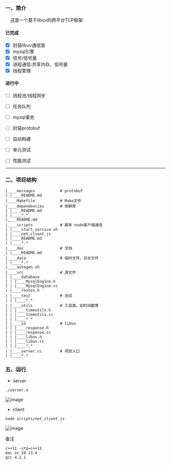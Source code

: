 ### 一、简介

&nbsp;&nbsp;&nbsp;&nbsp;这是一个基于libuv的跨平台TCP框架:

#### 已完成
- [x] 封装libuv通信层
- [x] mysql引擎
- [x] 信号/信号量
- [x] 进程通信:共享内存、信号量
- [x] 线程管理

#### 进行中
- [ ] 线程池/线程同步
- [ ] 任务队列
- [ ] mysql事务
- [ ] 封装protobuf
- [ ] 自动构建
- [ ] 单元测试
- [ ] 性能测试


--------------

### 二、项目结构

```text
|____messages           # protobuf
| |____README.md
|____Makefile           # Make文件
|____dependencies       # 依赖库
| |____README.md
| |____*.*
|____README.md
|____scripts            # 脚本 node客户端通信
| |____start_service.sh
| |____net_client.js 
| |____README.md
| |____*.*
|____doc                # 文档
| |____README.md
|____data               # 临时文件、日志文件
| |____*.*
|____autogen.sh
|____src                # 源文件
| |____database
| | |____MysqlEngine.h
| | |____MysqlEngine.cc
| |____routes.h
| |____test             # 测试
| | |____*.*
| |____utils            # 工具类，如时间戳等
| | |____timeutils.h
| | |____timeutils.cc
| | |____*.*
| |____io               # libuv
| | |____response.h
| | |____response.cc
| | |____libuv.h
| | |____libuv.cc
| | |____*.*  
| |____server.cc        # 项目入口
| |____*.*
```
### 五、运行

* server

```
./server.o
```

![image](https://github.com/TIME-GATE/libuv-service/blob/master/doc/libuv-server.png)

* client

```
node scripts/net_client.js
```

![image](https://github.com/TIME-GATE/libuv-service/blob/master/doc/node-client.png)


备注

```
c++11 -std=c++11
mac os 10.13.4
gcc 4.2.1
```